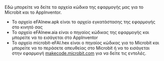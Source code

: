 Εδώ μπορείτε να δείτε τα αρχεία κώδικα της εφαρμογής μας για το Microbit και το AppInventor.

 - Το αρχείο eFAInew.apk είναι το αρχείο εγκατάστασης της εφαρμογής στο κινητό σας
 - Το αρχείο eFAInew.aia είναι ο πηγαίος κώδικας της εφαρμογής και μπορείτε να το εισάγεται στο AppInventor
 - Το αρχείο microbit-eFAI.hex είναι ο πηγαίος κώδικας για το Microbit και μπορείτε να το περάσετε απευθείας στο Microbit ή να το εισάγεται στην εφαρμογή [makecode.microbit.com](https://makecode.microbit.org/) για να δείτε τις εντολές.
